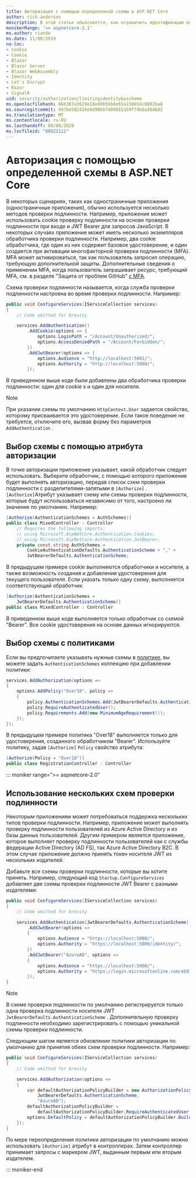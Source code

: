 ```yaml
---
title: Авторизация с помощью определенной схемы в ASP.NET Core
author: rick-anderson
description: В этой статье объясняется, как ограничить идентификацию определенной схемой при работе с несколькими методами проверки подлинности.
monikerRange: '>= aspnetcore-2.1'
ms.author: riande
ms.date: 11/08/2019
no-loc:
- cookie
- Cookie
- Blazor
- Blazor Server
- Blazor WebAssembly
- Identity
- Let's Encrypt
- Razor
- SignalR
uid: security/authorization/limitingidentitybyscheme
ms.openlocfilehash: 66b307a3629e18e49b5bb6e65a156054c0002ba8
ms.sourcegitcommit: 497be502426e9d90bb7d0401b1b9f74b6a384682
ms.translationtype: MT
ms.contentlocale: ru-RU
ms.lasthandoff: 08/08/2020
ms.locfileid: "88022112"
---
```

# <a name="authorize-with-a-specific-scheme-in-aspnet-core"></a>Авторизация с помощью определенной схемы в ASP.NET Core

В некоторых сценариях, таких как одностраничные приложения (одностраничные приложения), обычно используется несколько методов проверки подлинности. Например, приложение может использовать cookie проверку подлинности на основе проверки подлинности при входе и JWT Bearer для запросов JavaScript. В некоторых случаях приложение может иметь несколько экземпляров обработчика проверки подлинности. Например, два cookie обработчика, где один из них содержит базовое удостоверение, и один создается при активации многофакторной проверки подлинности (MFA). MFA может активироваться, так как пользователь запросил операцию, требующую дополнительной защиты. Дополнительные сведения о применении MFA, когда пользователь запрашивает ресурс, требующий MFA, см. в разделе "Защита от проблем GitHub" [с MFA](https://github.com/dotnet/AspNetCore.Docs/issues/15791#issuecomment-580464195).

Схема проверки подлинности называется, когда служба проверки подлинности настроена во время проверки подлинности. Например:

```csharp
public void ConfigureServices(IServiceCollection services)
{
    // Code omitted for brevity

    services.AddAuthentication()
        .AddCookie(options => {
            options.LoginPath = "/Account/Unauthorized/";
            options.AccessDeniedPath = "/Account/Forbidden/";
        })
        .AddJwtBearer(options => {
            options.Audience = "http://localhost:5001/";
            options.Authority = "http://localhost:5000/";
        });
```

В приведенном выше коде были добавлены два обработчика проверки подлинности: один для cookie s и один для носителя.

>[!NOTE]
>При указании схемы по умолчанию `HttpContext.User` задается свойство, которому присваивается это удостоверение. Если такое поведение не требуется, отключите его, вызвав форму без параметров `AddAuthentication` .

## <a name="selecting-the-scheme-with-the-authorize-attribute"></a>Выбор схемы с помощью атрибута авторизации

В точке авторизации приложение указывает, какой обработчик следует использовать. Выберите обработчик, с помощью которого приложение будет выполнять авторизацию, передав список схем проверки подлинности с разделителями-запятыми в `[Authorize]` . `[Authorize]`Атрибут указывает схему или схемы проверки подлинности, которые будут использоваться независимо от того, настроено ли значение по умолчанию. Например:

```csharp
[Authorize(AuthenticationSchemes = AuthSchemes)]
public class MixedController : Controller
    // Requires the following imports:
    // using Microsoft.AspNetCore.Authentication.Cookies;
    // using Microsoft.AspNetCore.Authentication.JwtBearer;
    private const string AuthSchemes =
        CookieAuthenticationDefaults.AuthenticationScheme + "," +
        JwtBearerDefaults.AuthenticationScheme;
```

В предыдущем примере cookie выполняются обработчики и носителя, а также возможность создания и добавления удостоверения для текущего пользователя. Если указать только одну схему, выполняется соответствующий обработчик.

```csharp
[Authorize(AuthenticationSchemes = 
    JwtBearerDefaults.AuthenticationScheme)]
public class MixedController : Controller
```

В приведенном выше коде выполняется только обработчик со схемой "Bearer". Все cookie удостоверения на основе данных игнорируются.

## <a name="selecting-the-scheme-with-policies"></a>Выбор схемы с политиками

Если вы предпочитаете указывать нужные схемы в [политике](xref:security/authorization/policies), вы можете задать `AuthenticationSchemes` коллекцию при добавлении политики:

```csharp
services.AddAuthorization(options =>
{
    options.AddPolicy("Over18", policy =>
    {
        policy.AuthenticationSchemes.Add(JwtBearerDefaults.AuthenticationScheme);
        policy.RequireAuthenticatedUser();
        policy.Requirements.Add(new MinimumAgeRequirement());
    });
});
```

В предыдущем примере политика "Over18" выполняется только для удостоверения, созданного обработчиком "Bearer". Используйте политику, задав `[Authorize]` `Policy` свойство атрибута:

```csharp
[Authorize(Policy = "Over18")]
public class RegistrationController : Controller
```

::: moniker range=">= aspnetcore-2.0"

## <a name="use-multiple-authentication-schemes"></a>Использование нескольких схем проверки подлинности

Некоторым приложениям может потребоваться поддержка нескольких типов проверки подлинности. Например, приложение может выполнять проверку подлинности пользователей из Azure Active Directory и из базы данных пользователей. Другим примером является приложение, которое выполняет проверку подлинности пользователей как с службы федерации Active Directory (AD FS), так Azure Active Directory B2C. В этом случае приложение должно принять токен носителя JWT из нескольких издателей.

Добавьте все схемы проверки подлинности, которые вы хотите принять. Например, следующий код `Startup.ConfigureServices` добавляет две схемы проверки подлинности JWT Bearer с разными издателями:

```csharp
public void ConfigureServices(IServiceCollection services)
{
    // Code omitted for brevity

    services.AddAuthentication(JwtBearerDefaults.AuthenticationScheme)
        .AddJwtBearer(options =>
        {
            options.Audience = "https://localhost:5000/";
            options.Authority = "https://localhost:5000/identity/";
        })
        .AddJwtBearer("AzureAD", options =>
        {
            options.Audience = "https://localhost:5000/";
            options.Authority = "https://login.microsoftonline.com/eb971100-6f99-4bdc-8611-1bc8edd7f436/";
        });
}
```

> [!NOTE]
> В схеме проверки подлинности по умолчанию регистрируется только одна проверка подлинности носителя JWT `JwtBearerDefaults.AuthenticationScheme` . Дополнительную проверку подлинности необходимо зарегистрировать с помощью уникальной схемы проверки подлинности.

Следующим шагом является обновление политики авторизации по умолчанию для принятия обеих схем проверки подлинности. Например:

```csharp
public void ConfigureServices(IServiceCollection services)
{
    // Code omitted for brevity

    services.AddAuthorization(options =>
    {
        var defaultAuthorizationPolicyBuilder = new AuthorizationPolicyBuilder(
            JwtBearerDefaults.AuthenticationScheme,
            "AzureAD");
        defaultAuthorizationPolicyBuilder = 
            defaultAuthorizationPolicyBuilder.RequireAuthenticatedUser();
        options.DefaultPolicy = defaultAuthorizationPolicyBuilder.Build();
    });
}
```

По мере переопределения политики авторизации по умолчанию можно использовать `[Authorize]` атрибут в контроллерах. Затем контроллер принимает запросы с маркером JWT, выданным первым или вторым издателем.

::: moniker-end
